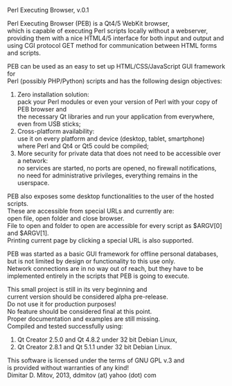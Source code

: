   
Perl Executing Browser, v.0.1  
  
Perl Executing Browser (PEB) is a Qt4/5 WebKit browser,  
which is capable of executing Perl scripts locally without a webserver,  
providing them with a nice HTML4/5 interface for both input and output and  
using CGI protocol GET method for communication between HTML forms and scripts.  
  
PEB can be used as an easy to set up HTML/CSS/JavaScript GUI framework for  
Perl (possibly PHP/Python) scripts and has the following design objectives:  
1. Zero installation solution:  
    pack your Perl modules or even your version of Perl with your copy of PEB browser and  
    the necessary Qt libraries and run your application from everywhere, even from USB sticks;  
2. Cross-platform availability:  
    use it on every platform and device (desktop, tablet, smartphone)  
    where Perl and Qt4 or Qt5 could be compiled;  
3. More security for private data that does not need to be accessible over a network:  
    no services are started, no ports are opened, no firewall notifications,  
    no need for administrative privileges, everything remains in the userspace.  
  
PEB also exposes some desktop functionalities to the user of the hosted scripts.  
These are accessible from special URLs and currently are:  
open file, open folder and close browser.  
File to open and folder to open are accessible for every script as $ARGV[0] and $ARGV[1].  
Printing current page by clicking a special URL is also supported.  
  
PEB was started as a basic GUI framework for offline personal databases,  
but is not limited by design or functionality to this use only.  
Network connections are in no way out of reach, but they have to be  
implemented entirely in the scripts that PEB is going to execute.  
  
This small project is still in its very beginning and  
current version should be considered alpha pre-release.  
Do not use it for production purposes!  
No feature should be considered final at this point.  
Proper documentation and examples are still missing.  
Compiled and tested successfully using:  
1. Qt Creator 2.5.0 and Qt 4.8.2 under 32 bit Debian Linux,  
2. Qt Creator 2.8.1 and Qt 5.1.1 under 32 bit Debian Linux.  
  
This software is licensed under the terms of GNU GPL v.3 and  
is provided without warranties of any kind!  
Dimitar D. Mitov, 2013, ddmitov (at) yahoo (dot) com  
  